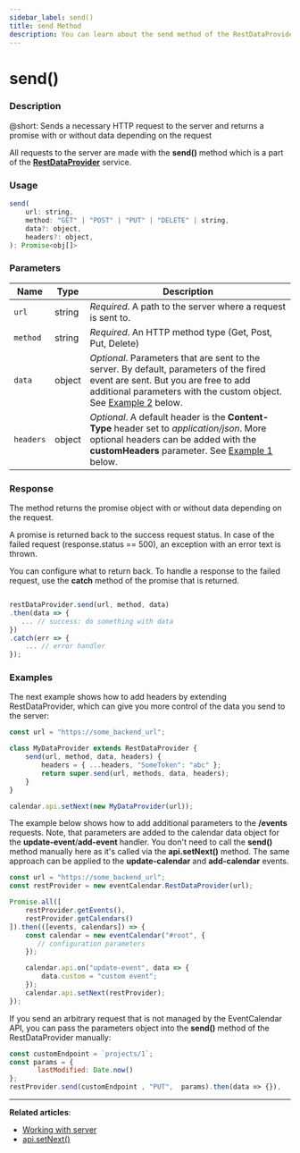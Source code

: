 ```yaml
---
sidebar_label: send()
title: send Method
description: You can learn about the send method of the RestDataProvider in the documentation of the DHTMLX JavaScript Event Calendar library. Browse developer guides and API reference, try out code examples and live demos, and download a free 30-day evaluation version of DHTMLX Event Calendar.
---
```


# send()

### Description

@short: Sends a necessary HTTP request to the server and returns a promise with or without data depending on the request 

All requests to the server are made with the **send()** method which is a part of the [**RestDataProvider**](guides/working_with_server.md/#restdataprovider) service.


### Usage

~~~js
send(
    url: string,
    method: "GET" | "POST" | "PUT" | "DELETE" | string,
    data?: object,
    headers?: object,
): Promise<obj[]>
~~~

### Parameters


| Name       | Type        | Description |
| ----------- | ----------- | ----------- |
| `url`         |  string     | *Required*. A path to the server where a request is sent to.            |
| `method`            |string             | *Required*. An HTTP method type (Get, Post, Put, Delete)            |
| `data`  | object        | *Optional*. Parameters that are sent to the server. By default, parameters of the fired event are sent.  But you are free to add additional parameters with the custom object. See [Example 2](#examples) below. |
| `headers`  |object       | *Optional*. A default header is the **Content-Type** header set to *application/json*. More optional headers can be added with the **customHeaders** parameter. See [Example 1](#examples) below. |

### Response

The method returns the promise object with or without data depending on the request.

A promise is returned back to the success request status. In case of the failed request (response.status == 500), an exception with an error text is thrown.

You can configure what to return back. To handle a response to the failed request, use the **catch** method of the promise that is returned. 

~~~js

restDataProvider.send(url, method, data)
.then(data => {
   ... // success: do something with data
})
.catch(err => {
    ... // error handler
});

~~~

### Examples

The next example shows how to add headers by extending RestDataProvider, which can give you more control of the data you send to the server: 

~~~jsx title="Example 1"{3-8}
const url = "https://some_backend_url";

class MyDataProvider extends RestDataProvider {
    send(url, method, data, headers) {
        headers = { ...headers, "SomeToken": "abc" };
        return super.send(url, methods, data, headers);
    }
}

calendar.api.setNext(new MyDataProvider(url));
~~~

The example below shows how to add additional parameters to the **/events** requests. Note, that parameters are added to the calendar data object for the **update-event**/**add-event** handler. 
You don't need to call the **send()** method manually here as it's called via the **api.setNext()** method. The same approach can be applied to the **update-calendar** and **add-calendar** events.

~~~jsx title="Example 2"{12-16}
const url = "https://some_backend_url";
const restProvider = new eventCalendar.RestDataProvider(url);

Promise.all([
    restProvider.getEvents(),
    restProvider.getCalendars()
]).then(([events, calendars]) => {
    const calendar = new eventCalendar("#root", {
       // configuration parameters
    });

    calendar.api.on("update-event", data => {
        data.custom = "custom event";
    });
    calendar.api.setNext(restProvider);
});
~~~

If you send an arbitrary request that is not managed by the EventCalendar API, you can pass the parameters object into the **send()** method of the RestDataProvider manually:

~~~jsx title="Example 3"{5}
const customEndpoint = `projects/1`;
const params = {
       lastModified: Date.now()
};
restProvider.send(customEndpoint , "PUT",  params).then(data => {}),
~~~
---

**Related articles**: 
- [Working with server](/guides/working_with_server)
- [api.setNext()](api/internal/js_eventcalendar_setnext_method.md)
